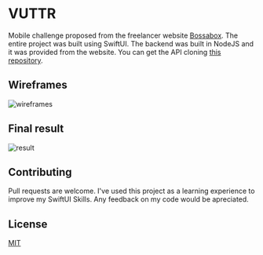 # VUTTR
Mobile challenge proposed from the freelancer website [Bossabox](https://bossabox.com/). The entire project was built using SwiftUI. The backend was built in NodeJS and it was provided from the website. You can get the API cloning [this repository](https://gitlab.com/bossabox/challenge-fake-api/tree/master).

## Wireframes

![wireframes](https://user-images.githubusercontent.com/29552154/115484722-a6c1a700-a229-11eb-905a-e129d4b995cb.png)


## Final result

![result](https://user-images.githubusercontent.com/29552154/115636575-9d494500-a2e4-11eb-961a-bf20f60aa6bc.png)

## Contributing
Pull requests are welcome. I've used this project as a learning experience to improve my SwiftUI Skills. Any feedback on my code would be apreciated.

## License
[MIT](https://choosealicense.com/licenses/mit/)
